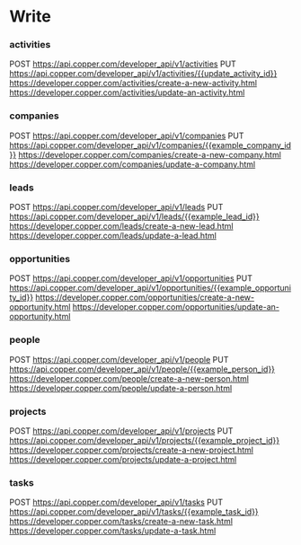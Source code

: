 # Write

### activities
POST https://api.copper.com/developer_api/v1/activities
PUT  https://api.copper.com/developer_api/v1/activities/{{update_activity_id}}
https://developer.copper.com/activities/create-a-new-activity.html
https://developer.copper.com/activities/update-an-activity.html

### companies
POST https://api.copper.com/developer_api/v1/companies
PUT  https://api.copper.com/developer_api/v1/companies/{{example_company_id}}
https://developer.copper.com/companies/create-a-new-company.html
https://developer.copper.com/companies/update-a-company.html

### leads
POST https://api.copper.com/developer_api/v1/leads
PUT  https://api.copper.com/developer_api/v1/leads/{{example_lead_id}}
https://developer.copper.com/leads/create-a-new-lead.html
https://developer.copper.com/leads/update-a-lead.html

### opportunities
POST https://api.copper.com/developer_api/v1/opportunities
PUT  https://api.copper.com/developer_api/v1/opportunities/{{example_opportunity_id}}
https://developer.copper.com/opportunities/create-a-new-opportunity.html
https://developer.copper.com/opportunities/update-an-opportunity.html

### people
POST https://api.copper.com/developer_api/v1/people
PUT  https://api.copper.com/developer_api/v1/people/{{example_person_id}}
https://developer.copper.com/people/create-a-new-person.html
https://developer.copper.com/people/update-a-person.html

### projects
POST https://api.copper.com/developer_api/v1/projects
PUT  https://api.copper.com/developer_api/v1/projects/{{example_project_id}}
https://developer.copper.com/projects/create-a-new-project.html
https://developer.copper.com/projects/update-a-project.html

### tasks
POST https://api.copper.com/developer_api/v1/tasks
PUT  https://api.copper.com/developer_api/v1/tasks/{{example_task_id}}
https://developer.copper.com/tasks/create-a-new-task.html
https://developer.copper.com/tasks/update-a-task.html
